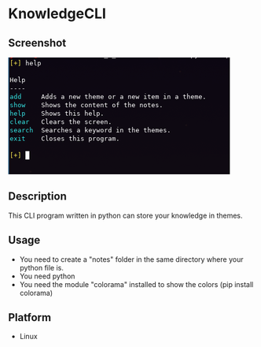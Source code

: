 # KnowledgeCLI

## Screenshot
![image info](./screenshot.png)

## Description
This CLI program written in python can store your knowledge in themes.

## Usage
- You need to create a "notes" folder in the same directory where your python file is.
- You need python
- You need the module "colorama" installed to show the colors (pip install colorama)

## Platform
- Linux

